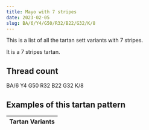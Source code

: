 ```yaml
---
title: Mayo with 7 stripes
date: 2023-02-05
slug: BA/6/Y4/G50/R32/B22/G32/K/8
---
```

This is a list of all the tartan sett variants with 7 stripes.

It is a 7 stripes tartan.


## Thread count
BA/6 Y4 G50 R32 B22 G32 K/8

## Examples of this tartan pattern

| Tartan Variants |
|---------------|
